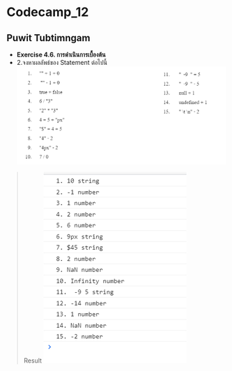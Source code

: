# Codecamp_12

 ## Puwit Tubtimngam  
 * **Exercise 4.6. การดำเนินการเบื้องต้น**
 * 2.จงหาผลลัพธ์ของ Statement ต่อไปนี้
  ![sdsdsdsd](Capture.PNG)

> Result ![](Capture-2.PNG)
    
    
 